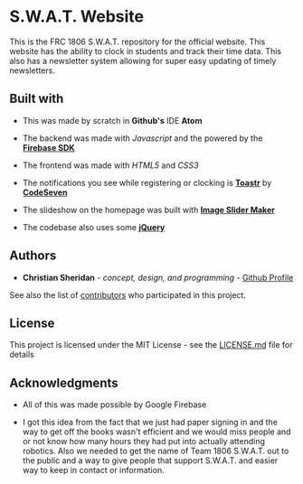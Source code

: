 # S.W.A.T. Website
  This is the FRC 1806 S.W.A.T. repository for the official website. This website has the ability to clock in students and 
  track their time data. This also has a newsletter system allowing for super easy updating of timely newsletters. 

## Built with
 * This was made by scratch in **Github's** IDE **Atom**
  
 * The backend was made with *Javascript* and the powered by the **[Firebase SDK](https://firebase.google.com/)**
  
 * The frontend was made with *HTML5* and *CSS3*
  
 * The notifications you see while registering or clocking is **[Toastr](https://codeseven.github.io/toastr/)** by **[CodeSeven](https://github.com/CodeSeven)**
  
 * The slideshow on the homepage was built with **[Image Slider Maker](https://imageslidermaker.com/v2#doc-intro)**
  
 * The codebase also uses some **[jQuery](https://jquery.com/)**
  
## Authors
  * **Christian Sheridan** - *concept, design, and programming* - [Github Profile](https://github.com/casheridan)
  
  See also the list of [contributors](https://github.com/casheridan/swat-website/contributors) who participated in this project.
  
## License

This project is licensed under the MIT License - see the [LICENSE.md](https://github.com/casheridan/swat-website/blob/master/LICENSE.md) file for details
  
 ## Acknowledgments
* All of this was made possible by Google Firebase

* I got this idea from the fact that we just had paper signing in and the way to get off the books wasn't 
  efficient and we would miss people and or not know how many hours they had put into actually attending robotics. 
  Also we needed to get the name of Team 1806 S.W.A.T. out to the public and a way to give people that support S.W.A.T. 
  and easier way to keep in contact or information.
